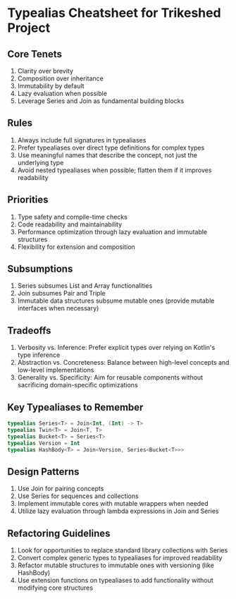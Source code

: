 # Typealias Cheatsheet for Trikeshed Project

## Core Tenets

1. Clarity over brevity
2. Composition over inheritance
3. Immutability by default
4. Lazy evaluation when possible
5. Leverage Series and Join as fundamental building blocks

## Rules

1. Always include full signatures in typealiases
2. Prefer typealiases over direct type definitions for complex types
3. Use meaningful names that describe the concept, not just the underlying type
4. Avoid nested typealiases when possible; flatten them if it improves readability

## Priorities

1. Type safety and compile-time checks
2. Code readability and maintainability
3. Performance optimization through lazy evaluation and immutable structures
4. Flexibility for extension and composition

## Subsumptions

1. Series subsumes List and Array functionalities
2. Join subsumes Pair and Triple
3. Immutable data structures subsume mutable ones (provide mutable interfaces when necessary)

## Tradeoffs

1. Verbosity vs. Inference: Prefer explicit types over relying on Kotlin's type inference
2. Abstraction vs. Concreteness: Balance between high-level concepts and low-level implementations
3. Generality vs. Specificity: Aim for reusable components without sacrificing domain-specific optimizations

## Key Typealiases to Remember

```kotlin
typealias Series<T> = Join<Int, (Int) -> T>
typealias Twin<T> = Join<T, T>
typealias Bucket<T> = Series<T>
typealias Version = Int
typealias HashBody<T> = Join<Version, Series<Bucket<T>>>
```

## Design Patterns

1. Use Join for pairing concepts
2. Use Series for sequences and collections
3. Implement immutable cores with mutable wrappers when needed
4. Utilize lazy evaluation through lambda expressions in Join and Series

## Refactoring Guidelines

1. Look for opportunities to replace standard library collections with Series
2. Convert complex generic types to typealiases for improved readability
3. Refactor mutable structures to immutable ones with versioning (like HashBody)
4. Use extension functions on typealiases to add functionality without modifying core structures

 